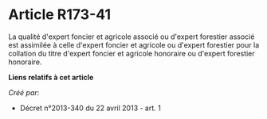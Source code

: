 # Article R173-41

La qualité d'expert foncier et agricole associé ou d'expert forestier associé est assimilée à celle d'expert foncier et
agricole ou d'expert forestier pour la collation du titre d'expert foncier et agricole honoraire ou d'expert forestier
honoraire.

**Liens relatifs à cet article**

_Créé par_:

  - Décret n°2013-340 du 22 avril 2013 - art. 1

